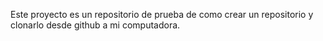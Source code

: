 Este proyecto es un repositorio de prueba de como crear un repositorio y clonarlo desde github a mi computadora.
